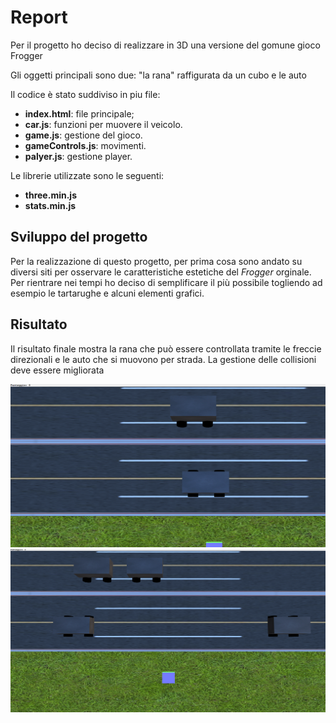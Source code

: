 # Report 

Per il progetto ho deciso di realizzare in 3D una versione del gomune gioco Frogger


Gli oggetti principali sono due: "la rana" raffigurata da un cubo e le auto

Il codice è stato suddiviso in piu file: 

- **index.html**: file principale;
- **car.js**: funzioni per muovere il veicolo.
- **game.js**: gestione del gioco.
- **gameControls.js**: movimenti.
- **palyer.js**: gestione player.

Le librerie utilizzate sono le seguenti:

- **three.min.js**
- **stats.min.js**

## Sviluppo del progetto
Per la realizzazione di questo progetto, per prima cosa sono andato su diversi siti per osservare le caratteristiche estetiche del *Frogger* orginale. Per rientrare nei tempi ho deciso di semplificare il più possibile togliendo ad esempio le tartarughe e alcuni elementi grafici. 


## Risultato
Il risultato finale mostra la rana che può essere controllata tramite le freccie direzionali e le auto che si muovono per strada.
La gestione delle collisioni deve essere migliorata

![Rana](/resources/screen1.png)
![fiume](/resources/screen2.png)